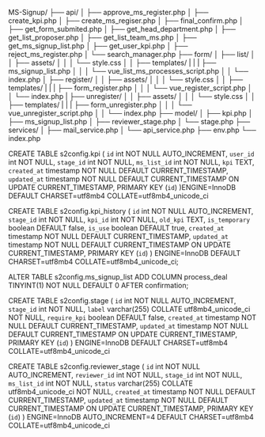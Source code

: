 MS-Signup/
├── api/
│   ├── approve_ms_register.php
│   ├── create_kpi.php
│   ├── create_ms_regiser.php
│   ├── final_confirm.php
│   ├── get_form_submited.php
│   ├── get_head_department.php
│   ├── get_list_proposer.php
│   ├── get_list_team_ms.php
│   ├── get_ms_signup_list.php
│   ├── get_user_kpi.php
│   ├── reject_ms_register.php
│   └── search_manager.php
├── form/
│   ├── list/
│   │   ├── assets/
│   │   │   └── style.css
│   │   ├── templates/
|   |   |   ├── ms_signup_list.php
│   │   │   └── vue_list_ms_processes_script.php
│   │   └── index.php
│   ├── register/
│   │   ├── assets/
│   │   │   └── style.css
│   │   ├── templates/
|   |   |   ├── form_register.php
│   │   │   └── vue_register_script.php
│   │   └── index.php
|   ├── unregister/
│   │   ├── assets/
│   │   │   └── style.css
│   │   ├── templates/
|   |   |   ├── form_unregister.php
│   │   │   └── vue_unregister_script.php
│   │   └── index.php
├── model/
│   ├── kpi.php
│   ├── ms_signup_list.php
│   ├── reviewer_stage.php
│   └── stage.php
├── services/
│   ├── mail_service.php
│   └── api_service.php
├── env.php
└── index.php

CREATE TABLE s2config.kpi (
  `id` int NOT NULL AUTO_INCREMENT,
  `user_id` int NOT NULL,
  `stage_id` int NOT NULL,
  `ms_list_id` int NOT NULL,
  `kpi` TEXT,
  `created_at` timestamp NOT NULL DEFAULT CURRENT_TIMESTAMP,
  `updated_at` timestamp NOT NULL DEFAULT CURRENT_TIMESTAMP ON UPDATE CURRENT_TIMESTAMP,
PRIMARY KEY (`id`)
)ENGINE=InnoDB DEFAULT CHARSET=utf8mb4 COLLATE=utf8mb4_unicode_ci

CREATE TABLE s2config.kpi_history (
  `id` int NOT NULL AUTO_INCREMENT,
  `stage_id` int NOT NULL,
  `kpi_id` int NOT NULL,
  `old_kpi` TEXT,
  `is_temporary` boolean DEFAULT false,
  `is_use` boolean DEFAULT true,
  `created_at` timestamp NOT NULL DEFAULT CURRENT_TIMESTAMP,
  `updated_at` timestamp NOT NULL DEFAULT CURRENT_TIMESTAMP ON UPDATE CURRENT_TIMESTAMP,
  PRIMARY KEY (`id`)
) ENGINE=InnoDB DEFAULT CHARSET=utf8mb4 COLLATE=utf8mb4_unicode_ci;

ALTER TABLE s2config.ms_signup_list
ADD COLUMN process_deal TINYINT(1) NOT NULL DEFAULT 0 AFTER confirmation;

CREATE TABLE s2config.stage (
  `id` int NOT NULL AUTO_INCREMENT,
  `stage_id` int NOT NULL,
  `label` varchar(255) COLLATE utf8mb4_unicode_ci NOT NULL,
  `require_kpi` boolean DEFAULT false,
  `created_at` timestamp NOT NULL DEFAULT CURRENT_TIMESTAMP,
  `updated_at` timestamp NOT NULL DEFAULT CURRENT_TIMESTAMP ON UPDATE CURRENT_TIMESTAMP,
  PRIMARY KEY (`id`)
) ENGINE=InnoDB DEFAULT CHARSET=utf8mb4 COLLATE=utf8mb4_unicode_ci

CREATE TABLE s2config.reviewer_stage (
  `id` int NOT NULL AUTO_INCREMENT,
  `reviewer_id` int NOT NULL,
  `stage_id` int NOT NULL,
 `ms_list_id` int NOT NULL,
  `status` varchar(255) COLLATE utf8mb4_unicode_ci NOT NULL,
  `created_at` timestamp NOT NULL DEFAULT CURRENT_TIMESTAMP,
  `updated_at` timestamp NOT NULL DEFAULT CURRENT_TIMESTAMP ON UPDATE CURRENT_TIMESTAMP,
  PRIMARY KEY (`id`)
) ENGINE=InnoDB AUTO_INCREMENT=4 DEFAULT CHARSET=utf8mb4 COLLATE=utf8mb4_unicode_ci